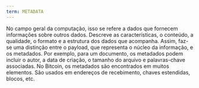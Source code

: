 ```yaml
---
term: METADATA
---
```


No campo geral da computação, isso se refere a dados que fornecem informações sobre outros dados. Descreve as características, o conteúdo, a qualidade, o formato e a estrutura dos dados que acompanha. Assim, faz-se uma distinção entre o payload, que representa o núcleo da informação, e os metadados. Por exemplo, para um documento, os metadados podem incluir o autor, a data de criação, o tamanho do arquivo e palavras-chave associadas. No Bitcoin, os metadados são encontrados em muitos elementos. São usados em endereços de recebimento, chaves estendidas, blocos, etc.